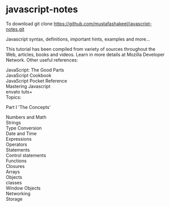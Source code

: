 # javascript-notes
To download 
git clone https://github.com/mustafashakeel/javascript-notes.git


Javascript syntax, definitions, important hints, examples and more...

This tutorial has been compiled from variety of sources throughout the Web, articles, books and videos. Learn in more details at Mozilla Developer Network.
Other useful references:

JavaScript: The Good Parts <br/>
JavaScript Cookbook<br/>
JavaScript Pocket Reference<br/>
Mastering Javascript<br/>
envato tuts+<br/>
Topics:

Part I 'The Concepts'

Numbers and Math<br/>
Strings<br/>
Type Conversion<br/>
Date and Time<br/>
Expressions<br/>
Operators<br/>
Statements<br/>
Control statements<br/>
Functions<br/>
Closures<br/>
Arrays<br/>
Objects<br/>
classes<br/>
Window Objects<br/>
Networking<br/>
Storage<br/>
